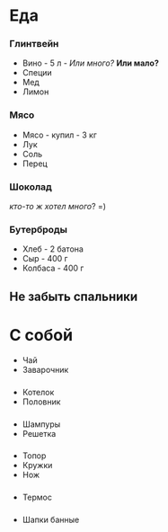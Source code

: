 Еда
====

### Глинтвейн
 * Вино - 5 л  -  *Или много?* **Или мало?**
 * Специи
 * Мед
 * Лимон 

### Мясо
 * Мясо - купил - 3 кг
 * Лук
 * Соль
 * Перец

### Шоколад
*кто-то ж хотел много*? =)

### Бутерброды
 * Хлеб  -  2 батона
 * Сыр  -  400 г
 * Колбаса - 400 г

## Не забыть **спальники**

С собой
====

 * Чай
 * Заварочник
###
 * Котелок
 * Половник
###
 * Шампуры
 * Решетка
###
 * Топор
 * Кружки
 * Нож
###
 * Термос
###
 * Шапки банные
